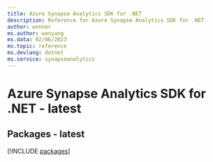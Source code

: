 ```yaml
---
title: Azure Synapse Analytics SDK for .NET
description: Reference for Azure Synapse Analytics SDK for .NET
author: wonner
ms.author: wanyang
ms.data: 02/06/2023
ms.topic: reference
ms.devlang: dotnet
ms.service: synapseanalytics
---
```

# Azure Synapse Analytics SDK for .NET - latest
## Packages - latest
[!INCLUDE [packages](synapse-analytics-index.md)]
